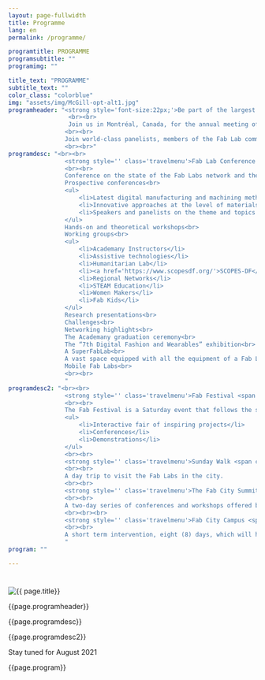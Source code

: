 ```yaml
---
layout: page-fullwidth
title: Programme
lang: en
permalink: /programme/

programtitle: PROGRAMME
programsubtitle: ""
programimg: ""

title_text: "PROGRAMME"
subtitle_text: ""
color_class: "colorblue"
img: "assets/img/McGill-opt-alt1.jpg"
programheader: "<strong style='font-size:22px;'>Be part of the largest conference on digital fabrication in the world.</strong>
                 <br><br>
                 Join us in Montréal, Canada, for the annual meeting of the international Fab Lab network!
                <br><br>
                Join world-class panelists, members of the Fab Lab community, makers from all over the world and professionals from all kinds of fields in the 16th annual Fab Lab Conference and the Fab Festival in Montréal, Canada, in August 2021<span class='line hidden'>from July 27 to August 2</span>, combined with the Fab City Summit<span class='line hidden'>, from 31 July to 2 August</span>. Attend world-class panels, demos, workshops, discussions and lab presentations from representatives from all over the globe!
                <br><br>"
programdesc: "<br><br>
                <strong style='' class='travelmenu'>Fab Lab Conference <span class='line hidden'>from 27 to 30 July</span></strong>
                <br><br>
                Conference on the state of the Fab Labs network and the impacts of the Fab Labs movement.<br>
                Prospective conferences<br>
                <ul>
                    <li>Latest digital manufacturing and machining methods</li>
                    <li>Innovative approaches at the level of materials and matter</li>
                    <li>Speakers and panelists on the theme and topics of the FAB16</li>
                </ul>
                Hands-on and theoretical workshops<br>
                Working groups<br>
                <ul>
                    <li>Academany Instructors</li>
                    <li>Assistive technologies</li>
                    <li>Humanitarian Lab</li>
                    <li><a href='https://www.scopesdf.org/'>SCOPES-DF</a></li>
                    <li>Regional Networks</li>
                    <li>STEAM Education</li>
                    <li>Women Makers</li>
                    <li>Fab Kids</li>
                </ul>
                Research presentations<br>
                Challenges<br>
                Networking highlights<br>
                The Academany graduation ceremony<br>
                The “7th Digital Fashion and Wearables” exhibition<br>
                A SuperFabLab<br>
                A vast space equipped with all the equipment of a Fab Lab (and much more)<br>
                Mobile Fab Labs<br>
                <br><br>
                "
programdesc2: "<br><br>
                <strong style='' class='travelmenu'>Fab Festival <span class='line hidden'>- August 1st</span></strong>
                <br><br>
                The Fab Festival is a Saturday event that follows the structure of the main event, but with activities, adapted for the general public and children, offered by Fab Labs around the world.<br>
                <ul>
                    <li>Interactive fair of inspiring projects</li>
                    <li>Conferences</li>
                    <li>Demonstrations</li>
                </ul>
                <br><br>
                <strong style='' class='travelmenu'>Sunday Walk <span class='line hidden'>- August 2nd</span></strong>
                <br><br>
                A day trip to visit the Fab Labs in the city.
                <br><br>
                <strong style='' class='travelmenu'>The Fab City Summit <span class='line hidden'>from July 31th to August 2nd</span></strong>
                <br><br>
                A two-day series of conferences and workshops offered by world and local luminaries that highlight the global issues facing cities and territories and the concrete initiatives surrounding the growth of Fab Cities. And a day of key destinations in the city.
                <br><br><br>
                <strong style='' class='travelmenu'>Fab City Campus <span class='line hidden'>from July 30 to August 6</span></strong>
                <br><br>
                A short term intervention, eight (8) days, which will highlight local and international experiences and Fab City prototypes. It will include exhibits, tours of local Fab Labs and fabricating workshops.<br>
                "
program: ""

---
```



<section class="no-padding" id="" style="padding: 25px 0px 50px 0px;">
    <div class="container-fluid">
        <div class="row">
            <div class="col-lg-6">
                <img src="{{ page.img | relative_url}}" class="img-responsive" alt="{{ page.title}}">
            </div>
            <div class="col-lg-6">
                <p class="{{ color_class }}">{{page.programheader}}</p>
            </div>
        </div>
    </div>
    <div class="container-fluid">
        <div class="col-lg-6 col-md-6">
            <div class="col-lg-12 col-md-12">
                <p class="{{ color_class }}">{{page.programdesc}}</p>
            </div>
        </div>
        <div class="col-lg-6 col-md-6">
            <div class="col-lg-12 col-md-12">
                <p class="{{ color_class }}">{{page.programdesc2}}</p>
            </div>
        </div>
        <div class="row">
            <div class="col-lg-12 col-md-12">
                <div class="row no-gutter comingsoon text-center pad25 backwhite">
                        Stay tuned for August 2021 
                </div>
                <p class="{{ color_class }} text-center">{{page.program}}</p>
            </div>
        </div>
    </div>
</section>